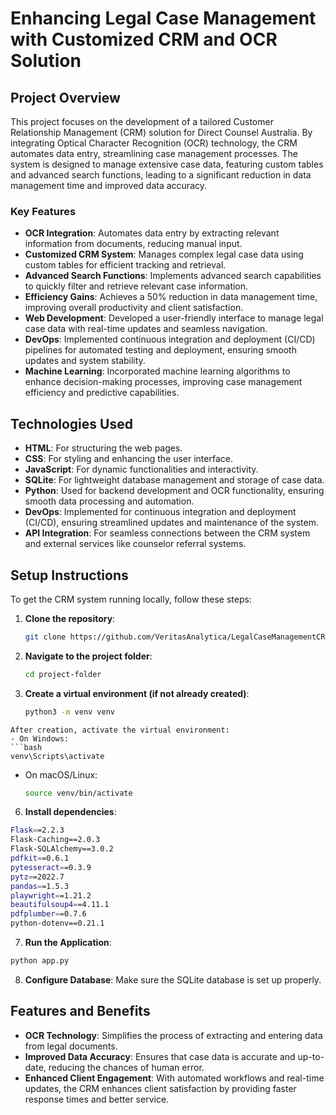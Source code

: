 # Enhancing Legal Case Management with Customized CRM and OCR Solution

## Project Overview

This project focuses on the development of a tailored Customer Relationship Management (CRM) solution for Direct Counsel Australia. By integrating Optical Character Recognition (OCR) technology, the CRM automates data entry, streamlining case management processes. The system is designed to manage extensive case data, featuring custom tables and advanced search functions, leading to a significant reduction in data management time and improved data accuracy.

### **Key Features**
- **OCR Integration**: Automates data entry by extracting relevant information from documents, reducing manual input.
- **Customized CRM System**: Manages complex legal case data using custom tables for efficient tracking and retrieval.
- **Advanced Search Functions**: Implements advanced search capabilities to quickly filter and retrieve relevant case information.
- **Efficiency Gains**: Achieves a 50% reduction in data management time, improving overall productivity and client satisfaction.
- **Web Development**: Developed a user-friendly interface to manage legal case data with real-time updates and seamless navigation.
- **DevOps**: Implemented continuous integration and deployment (CI/CD) pipelines for automated testing and deployment, ensuring smooth updates and system stability.
- **Machine Learning**: Incorporated machine learning algorithms to enhance decision-making processes, improving case management efficiency and predictive capabilities.

## Technologies Used
- **HTML**: For structuring the web pages.
- **CSS**: For styling and enhancing the user interface.
- **JavaScript**: For dynamic functionalities and interactivity.
- **SQLite**: For lightweight database management and storage of case data.
- **Python**: Used for backend development and OCR functionality, ensuring smooth data processing and automation.
- **DevOps**: Implemented for continuous integration and deployment (CI/CD), ensuring streamlined updates and maintenance of the system.
- **API Integration**: For seamless connections between the CRM system and external services like counselor referral systems.

## Setup Instructions

To get the CRM system running locally, follow these steps:

1. **Clone the repository**:
   ```bash
   git clone https://github.com/VeritasAnalytica/LegalCaseManagementCRM.git
   ```
2. **Navigate to the project folder**:
   ```bash
   cd project-folder
   ```
4. **Create a virtual environment (if not already created)**:
   ```bash
   python3 -m venv venv
  ```
  After creation, activate the virtual environment:
  - On Windows:
  ```bash
  venv\Scripts\activate
  ```
  - On macOS/Linux:
    ```bash
    source venv/bin/activate
    ```
6. **Install dependencies**:
```bash
Flask==2.2.3
Flask-Caching==2.0.3
Flask-SQLAlchemy==3.0.2
pdfkit==0.6.1
pytesseract==0.3.9
pytz==2022.7
pandas==1.5.3
playwright==1.21.2
beautifulsoup4==4.11.1
pdfplumber==0.7.6
python-dotenv==0.21.1
```
7. **Run the Application**:
  ```bash
  python app.py
  ```
8. **Configure Database**:
  Make sure the SQLite database is set up properly.

## Features and Benefits

- **OCR Technology**: Simplifies the process of extracting and entering data from legal documents.
- **Improved Data Accuracy**: Ensures that case data is accurate and up-to-date, reducing the chances of human error.
- **Enhanced Client Engagement**: With automated workflows and real-time updates, the CRM enhances client satisfaction by providing faster response times and better service.
